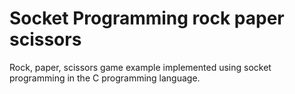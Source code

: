 # Socket Programming rock paper scissors
Rock, paper, scissors game example implemented using socket programming in the C programming language.
